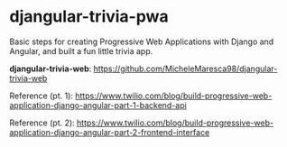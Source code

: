# djangular-trivia-pwa

Basic steps for creating Progressive Web Applications with Django and Angular, and built a fun little trivia app.

**djangular-trivia-web**: https://github.com/MicheleMaresca98/djangular-trivia-web

Reference (pt. 1): https://www.twilio.com/blog/build-progressive-web-application-django-angular-part-1-backend-api

Reference (pt. 2): https://www.twilio.com/blog/build-progressive-web-application-django-angular-part-2-frontend-interface 
